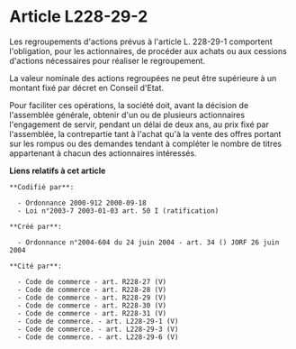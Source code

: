 # Article L228-29-2

Les regroupements d'actions prévus à l'article L. 228-29-1 comportent l'obligation, pour les actionnaires, de procéder aux
achats ou aux cessions d'actions nécessaires pour réaliser le regroupement.

La valeur nominale des actions regroupées ne peut être supérieure à un montant fixé par décret en Conseil d'Etat.

Pour faciliter ces opérations, la société doit, avant la décision de l'assemblée générale, obtenir d'un ou de plusieurs
actionnaires l'engagement de servir, pendant un délai de deux ans, au prix fixé par l'assemblée, la contrepartie tant à
l'achat qu'à la vente des offres portant sur les rompus ou des demandes tendant à compléter le nombre de titres appartenant à
chacun des actionnaires intéressés.

**Liens relatifs à cet article**

	**Codifié par**:

	  - Ordonnance 2000-912 2000-09-18
	  - Loi n°2003-7 2003-01-03 art. 50 I (ratification)

	**Créé par**:

	  - Ordonnance n°2004-604 du 24 juin 2004 - art. 34 () JORF 26 juin 2004

	**Cité par**:

	  - Code de commerce - art. R228-27 (V)
	  - Code de commerce - art. R228-28 (V)
	  - Code de commerce - art. R228-29 (V)
	  - Code de commerce - art. R228-30 (V)
	  - Code de commerce - art. R228-31 (V)
	  - Code de commerce. - art. L228-29-1 (V)
	  - Code de commerce. - art. L228-29-3 (V)
	  - Code de commerce. - art. L228-29-6 (V)
